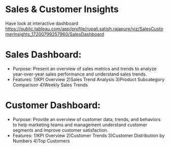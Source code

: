# Sales & Customer Insights

Have look at interactive dashboard
https://public.tableau.com/app/profile/rupali.satish.rajapure/viz/SalesCustomerInsights_17200799257960/SalesDashboard

# Sales Dashboard:
* Purpose: Present an overview of sales metrics and trends to analyze year-over-year sales performance and understand sales trends.
* Features:
1)KPI Overview
2)Sales Trend Analysis
3)Product Subcategory Comparison
4)Weekly Sales Trends
# Customer Dashboard:
* Purpose: Provide an overview of customer data, trends, and behaviors to help marketing teams and management understand customer segments and improve customer satisfaction.
* Features:
1)KPI Overview
2)Customer Trends
3)Customer Distribution by Numbers
4)Top Customers
